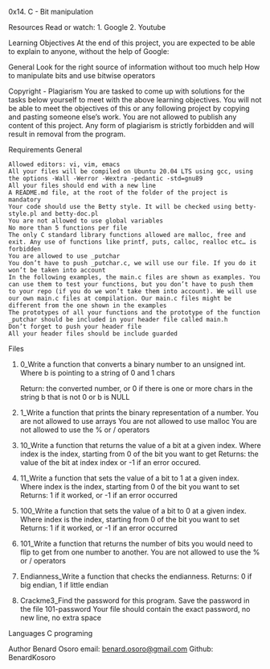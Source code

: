 0x14. C - Bit manipulation

Resources
Read or watch:
	1. Google
	2. Youtube

Learning Objectives
At the end of this project, you are expected to be able to explain to anyone, without the help of Google:

General
	Look for the right source of information without too much help
	How to manipulate bits and use bitwise operators

Copyright - Plagiarism
	You are tasked to come up with solutions for the tasks below yourself to meet with the above learning objectives.
	You will not be able to meet the objectives of this or any following project by copying and pasting someone else’s work.
	You are not allowed to publish any content of this project.
	Any form of plagiarism is strictly forbidden and will result in removal from the program.

Requirements
General

	Allowed editors: vi, vim, emacs
	All your files will be compiled on Ubuntu 20.04 LTS using gcc, using the options -Wall -Werror -Wextra -pedantic -std=gnu89
	All your files should end with a new line
	A README.md file, at the root of the folder of the project is mandatory
	Your code should use the Betty style. It will be checked using betty-style.pl and betty-doc.pl
	You are not allowed to use global variables
	No more than 5 functions per file
	The only C standard library functions allowed are malloc, free and exit. Any use of functions like printf, puts, calloc, realloc etc… is forbidden
	You are allowed to use _putchar
	You don’t have to push _putchar.c, we will use our file. If you do it won’t be taken into account
	In the following examples, the main.c files are shown as examples. You can use them to test your functions, but you don’t have to push them to your repo (if you do we won’t take them into account). We will use our own main.c files at compilation. Our main.c files might be different from the one shown in the examples
	The prototypes of all your functions and the prototype of the function _putchar should be included in your header file called main.h
	Don’t forget to push your header file
	All your header files should be include guarded

Files

1. 0_Write a function that converts a binary number to an unsigned int.
	Where b is pointing to a string of 0 and 1 chars

	Return: the converted number, or 0 if
	there is one or more chars in the string b that is not 0 or
	b is NULL

2. 1_Write a function that prints the binary representation of a number.
	You are not allowed to use arrays
	You are not allowed to use malloc
	You are not allowed to use the % or / operators

3. 10_Write a function that returns the value of a bit at a given index.
	Where index is the index, starting from 0 of the bit you want to get
	Returns: the value of the bit at index index or -1 if an error occured.

4. 11_Write a function that sets the value of a bit to 1 at a given index.
	Where index is the index, starting from 0 of the bit you want to set
	Returns: 1 if it worked, or -1 if an error occurred

5. 100_Write a function that sets the value of a bit to 0 at a given index.
	Where index is the index, starting from 0 of the bit you want to set
	Returns: 1 if it worked, or -1 if an error occurred

6. 101_Write a function that returns the number of bits you would need to flip to get from one number to another.
	You are not allowed to use the % or / operators

7. Endianness_Write a function that checks the endianness.
	Returns: 0 if big endian, 1 if little endian

8. Crackme3_Find the password for this program.
	Save the password in the file 101-password
	Your file should contain the exact password, no new line, no extra space

Languages
C programing

Author
Benard Osoro
email: benard.osoro@gmail.com
Github: BenardKosoro

